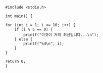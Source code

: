     #include <stdio.h>

    int main() {

    for (int i = 1; i <= 10; i++) {
        if (i % 5 == 0) {
            printf("이것이 저의 최선입니다...\n");
        } else {
            printf("%d\n", i);
        }
    }

    return 0;
    }
